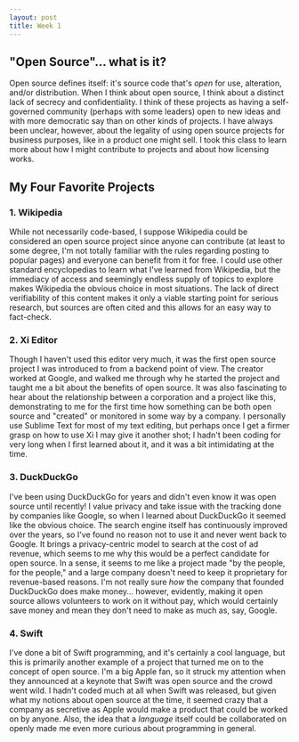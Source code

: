 ```yaml
---
layout: post
title: Week 1
---
```



## "Open Source"... what is it?
Open source defines itself: it's source code that's *open* for use, alteration, and/or distribution. When I think about open source, I think about a distinct lack of secrecy and confidentiality. I think of these projects as having a self-governed community (perhaps with some leaders) open to new ideas and with more democratic say than on other kinds of projects. I have always been unclear, however, about the legality of using open source projects for business purposes, like in a product one might sell. I took this class to learn more about how I might contribute to projects and about how licensing works.

## My Four Favorite Projects

### 1. Wikipedia
While not necessarily code-based, I suppose Wikipedia could be considered an open source project since anyone can contribute (at least to some degree, I'm not totally familiar with the rules regarding posting to popular pages) and everyone can benefit from it for free. I could use other standard encyclopedias to learn what I've learned from Wikipedia, but the immediacy of access and seemingly endless supply of topics to explore makes Wikipedia the obvious choice in most situations. The lack of direct verifiability of this content makes it only a viable starting point for serious research, but sources are often cited and this allows for an easy way to fact-check.

### 2. Xi Editor
Though I haven't used this editor very much, it was the first open source project I was introduced to from a backend point of view. The creator worked at Google, and walked me through why he started the project and taught me a bit about the benefits of open source. It was also fascinating to hear about the relationship between a corporation and a project like this, demonstrating to me for the first time how something can be both open source and "created" or monitored in some way by a company. I personally use Sublime Text for most of my text editing, but perhaps once I get a firmer grasp on how to use Xi I may give it another shot; I hadn't been coding for very long when I first learned about it, and it was a bit intimidating at the time.

### 3. DuckDuckGo
I've been using DuckDuckGo for years and didn't even know it was open source until recently! I value privacy and take issue with the tracking done by companies like Google, so when I learned about DuckDuckGo it seemed like the obvious choice. The search engine itself has continuously improved over the years, so I've found no reason not to use it and never went back to Google. It brings a privacy-centric model to search at the cost of ad revenue, which seems to me why this would be a perfect candidate for open source. In a sense, it seems to me like a project made "by the people, for the people," and a large company doesn't need to keep it proprietary for revenue-based reasons. I'm not really sure *how* the company that founded DuckDuckGo does make money... however, evidently, making it open source allows volunteers to work on it without pay, which would certainly save money and mean they don't need to make as much as, say, Google.

### 4. Swift
I've done a bit of Swift programming, and it's certainly a cool language, but this is primarily another example of a project that turned me on to the concept of open source. I'm a big Apple fan, so it struck my attention when they announced at a keynote that Swift was open source and the crowd went wild. I hadn't coded much at all when Swift was released, but given what my notions about open source at the time, it seemed crazy that a company as secretive as Apple would make a product that could be worked on by anyone. Also, the idea that a *language* itself could be collaborated on openly made me even more curious about programming in general.
